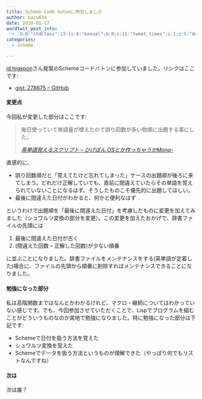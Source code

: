 ```yaml
---
title: Scheme Code batonに参加しました
author: kazu634
date: 2010-01-17
wordtwit_post_info:
  - 'O:8:"stdClass":13:{s:6:"manual";b:0;s:11:"tweet_times";i:1;s:5:"delay";i:0;s:7:"enabled";i:1;s:10:"separation";s:2:"60";s:7:"version";s:3:"3.7";s:14:"tweet_template";b:0;s:6:"status";i:2;s:6:"result";a:0:{}s:13:"tweet_counter";i:2;s:13:"tweet_log_ids";a:1:{i:0;i:5065;}s:9:"hash_tags";a:0:{}s:8:"accounts";a:1:{i:0;s:7:"kazu634";}}'
categories:
  - scheme

---
```

<div class="section">
<p>
<a href="http://d.hatena.ne.jp/higepon/" onclick="__gaTracker('send', 'event', 'outbound-article', 'http://d.hatena.ne.jp/higepon/', 'id:higepon');">id:higepon</a>さん発案のSchemeコードバトンに参加していました。リンクはここです:
</p>
  
<ul>
<li>
<a href="http://gist.github.com/278675" onclick="__gaTracker('send', 'event', 'outbound-article', 'http://gist.github.com/278675', 'gist: 278675 &#8211; GitHub');" target="_blank">gist: 278675 &#8211; GitHub</a>
</li>
</ul>
  
<h4>
    変更点
</h4>
  
<p>
    今回私が変更した部分はここです:
</p>
  
<blockquote title="英単語覚えるスクリプト - ひげぽん OSとか作っちゃうかMona-" cite="http://d.hatena.ne.jp/higepon/20100109/1263013721">
<p>
      毎日使っていて単語量が増えたので誤り回数が多い物順に出題する事にした。
</p>
    
<p>
<cite><a href="http://d.hatena.ne.jp/higepon/20100109/1263013721" onclick="__gaTracker('send', 'event', 'outbound-article', 'http://d.hatena.ne.jp/higepon/20100109/1263013721', '英単語覚えるスクリプト &#8211; ひげぽん OSとか作っちゃうかMona-');" target="_blank">英単語覚えるスクリプト &#8211; ひげぽん OSとか作っちゃうかMona-</a></cite>
</p>
</blockquote>
  
<p>
    直感的に、
</p>
  
<ul>
<li>
      誤り回数順だと「覚えてたけど忘れてしまった」ケースの出題順が後ろに来てしまう。どれだけ正解していても、直前に間違えていたらその単語を覚えられていないことになるはず。そうしたものこそ優先的に出題してほしい。
</li>
<li>
      最後に間違えた日付がわかると、何かと便利なはず
</li>
</ul>
  
<p>
    というわけで出題順を「最後に間違えた日付」を考慮したものに変更を加えてみました（シュワルツ変換の部分を変更）。この変更を加えたおかげで、辞書ファイルの先頭には
</p>
  
<ol>
<li>
      最後に間違えた日付が古く
</li>
<li>
      (間違えた回数 &#8211; 正解した回数)が少ない順番
</li>
</ol>
  
<p>
    に並ぶことになりました。辞書ファイルをメンテナンスをする(英単語が定着した)場合に、ファイルの先頭から順番に削除すればメンテナンスできることになりました。
</p>
  
<h4>
    勉強になった部分
</h4>
  
<p>
    私は高階関数まではなんとかわかるけれど、マクロ・継続についてはわかっていない感じです。でも、今回参加させていただくことで、Lispでプログラムを組むことがどういうものなのか実地で勉強になりました。特に勉強になった部分は下記です:
</p>
  
<ul>
<li>
      Schemeで日付を扱う方法を覚えた
</li>
<li>
      シュワルツ変換を覚えた
</li>
<li>
      Schemeでデータを扱う方法というものが理解できた（やっぱり何でもリストなんですね）
</li>
</ul>
  
<h4>
    次は
</h4>
  
<p>
    次は誰？
</p>
</div>
